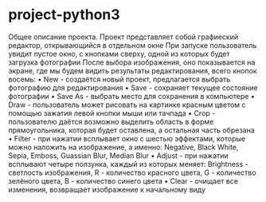 # project-python3

Общее описание проекта.
Проект представляет собой графиеский редактор, открывающийся в отдельном окне
При запуске пользователь увидит пустое окно, с кнопками сверху, одной из которых будет загрузка фотографии
После выбора изображения, оно показывается на экране, где мы будем видить результаты редактирования, 
всего кнопок восемь:
• New - создаётся новый проект, предлагается выбрать фотографию для редактирования
• Save - сохраняет текущее состояние фотографии
• Save As - выбрать место для сохранения в компьютере
• Draw - пользователь может рисовать на картинке красным цветом с помощью зажатия левой кнопки мыши или тачпада
• Crop - пользователю даётся возможно выделить область в форме прямоугольника, которая будет оставлена, а остальная часть обрезана
• Filter - при нажатии всплывает окно с шестью эффектами, которые можно наложить на изображение, а именно: Negative, Black White, Sepia, Emboss, Guassian Blur, Median Blur
• Adjust - при нажатии всплывают четыре ползунка, каждый из которых меняет: Brightness - светлость изображения, R - количество красного цвета, G - количество зелёного цвета, B - количество синего цвета
• Clear - очищает все изменения, возвращает изображение к начальному виду
